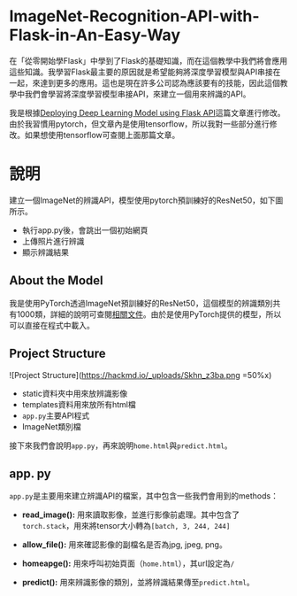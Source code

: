 # ImageNet-Recognition-API-with-Flask-in-An-Easy-Way
在「從零開始學Flask」中學到了Flask的基礎知識，而在這個教學中我們將會應用這些知識。我學習Flask最主要的原因就是希望能夠將深度學習模型與API串接在一起，來達到更多的應用。這也是現在許多公司認為應該要有的技能，因此這個教學中我們會學習將深度學習模型串接API，來建立一個用來辨識的API。

我是根據[Deploying Deep Learning Model using Flask API](https://medium.com/@draj0718/deploying-deep-learning-model-using-flask-api-810047f090ac)這篇文章進行修改。由於我習慣用pytorch，但文章內是使用tensorflow，所以我對一些部分進行修改。如果想使用tensorflow可查閱上面那篇文章。

# 說明
建立一個ImageNet的辨識API，模型使用pytorch預訓練好的ResNet50，如下圖所示。

- 執行app.py後，會跳出一個初始網頁
- 上傳照片進行辨識
- 顯示辨識結果

## About the Model
我是使用PyTorch透過ImageNet預訓練好的ResNet50，這個模型的辨識類別共有1000類，詳細的說明可查閱[相關文件](https://pytorch.org/vision/main/models/generated/torchvision.models.resnet50.html)。由於是使用PyTorch提供的模型，所以可以直接在程式中載入。

## Project Structure
![Project Structure](https://hackmd.io/_uploads/Skhn_z3ba.png =50%x)

- static資料夾中用來放辨識影像
- templates資料用來放所有html檔
- ```app.py```主要API程式
- ImageNet類別檔

接下來我們會說明```app.py```，再來說明```home.html```與```predict.html```。

## app. py
```app.py```是主要用來建立辨識API的檔案，其中包含一些我們會用到的methods：

- **read_image():** 用來讀取影像，並進行影像前處理。其中包含了```torch.stack```，用來將tensor大小轉為```[batch, 3, 244, 244]```

- **allow_file():** 用來確認影像的副檔名是否為jpg, jpeg, png。
- **homeapge():** 用來呼叫初始頁面（```home.html```），其url設定為```/```
- **predict():** 用來辨識影像的類別，並將辨識結果傳至```predict.html```。
